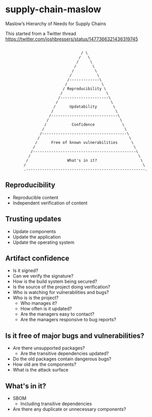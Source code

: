 # supply-chain-maslow
Maslow’s Hierarchy of Needs for Supply Chains

This started from a Twitter thread
https://twitter.com/joshbressers/status/1477366321436319745


```
                                  
                                 / \
                                /   \
                               /     \
                              /       \
                             /         \
                            /           \
                           /-------------\
                          /               \
                         / Reproducibility \
                        /                   \
                       /---------------------\
                      /                       \
                     /      Updatability       \
                    /                           \
                   /-----------------------------\
                  /                               \
                 /           Confidence            \
                /                                   \
               /-------------------------------------\
              /                                       \
             /      Free of known vulnerabilities      \
            /                                           \
           /---------------------------------------------\
          /                                               \
         /                 What's in it?                   \
        /                                                   \
        .----------------------------------------------------.
```


## Reproducibility
 * Reproducible content
 * Independent verification of content
## Trusting updates
 * Update components
 * Update the application
 * Update the operating system
## Artifact confidence
 * Is it signed?
 * Can we verify the signature?
 * How is the build system being secured?
 * Is the source of the project doing verification?
 * Who is watching for vulnerabilities and bugs?
 * Who is is the project?
   * Who manages it?
   * How often is it updated?
   * Are the managers easy to contact?
   * Are the managers responsive to bug reports?
## Is it free of major bugs and vulnerabilities?
 * Are there unsupported packages?
   * Are the transitive dependencies updated?
 * Do the old packages contain dangerous bugs?
 * How old are the components?
 * What is the attack surface
## What's in it?
 * SBOM
   * Including transitive dependencies
 * Are there any duplicate or unnecessary components?
